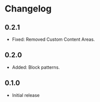 # Changelog

## 0.2.1
* Fixed: Removed Custom Content Areas.

## 0.2.0
* Added: Block patterns.

## 0.1.0
* Initial release
